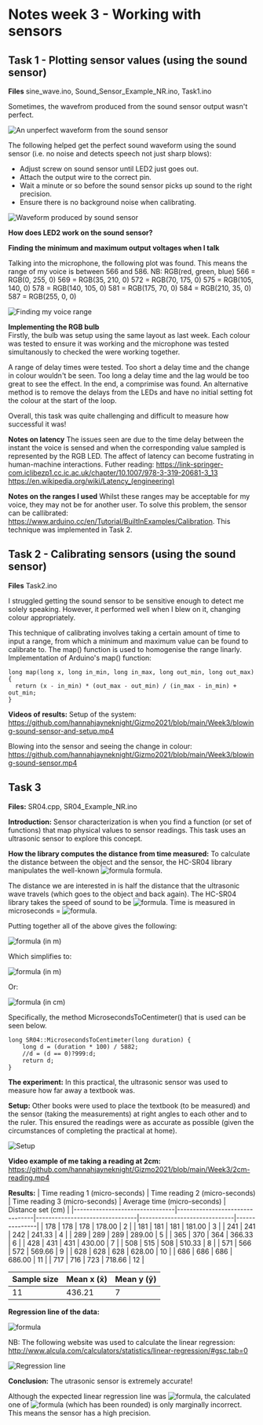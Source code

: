 # Notes week 3 - Working with sensors

## Task 1 - Plotting sensor values (using the sound sensor)

**Files**  sine_wave.ino, Sound_Sensor_Example_NR.ino, Task1.ino <br />

Sometimes, the wavefrom produced from the sound sensor output wasn't perfect.

<img src="squiggly-lines.jpg" alt="An unperfect waveform from the sound sensor"/>

The following helped get the perfect sound waveform using the sound sensor (i.e. no noise and detects speech not just sharp blows):
 - Adjust screw on sound sensor until LED2 just goes out. 
 - Attach the output wire to the correct pin.
 - Wait a minute or so before the sound sensor picks up sound to the right precision. 
 - Ensure there is no background noise when calibrating.

<img src="sound-sensor-waveform.jpg"
     alt="Waveform produced by sound sensor"
     />

**How does LED2 work on the sound sensor?** <br />

**Finding the minimum and maximum output voltages when I talk** <br />

Talking into the microphone, the following plot was found. This means the range of my voice is between 566 and 586. NB: RGB(red, green, blue)
    566 = RGB(0, 255, 0)
    569 = RGB(35, 210, 0)
    572 = RGB(70, 175, 0)
    575 = RGB(105, 140, 0)
    578 = RGB(140, 105, 0)
    581 = RGB(175, 70, 0)
    584 = RGB(210, 35, 0)
    587 = RGB(255, 0, 0)

<img src="my-voice-range.jpg"
     alt="Finding my voice range"
     />

**Implementing the RGB bulb** <br />
Firstly, the bulb was setup using the same layout as last week. Each colour was tested to ensure it was working and the microphone was tested simultanously to checked the were working together. <br />

A range of delay times were tested. Too short a delay time and the change in colour wouldn't be seen. Too long a delay time and the lag would be too great to see the effect. In the end, a comprimise was found. An alternative method is to remove the delays from the LEDs and have no initial setting fot the colour at the start of the loop. <br />

Overall, this task was quite challenging and difficult to measure how successful it was! <br />

**Notes on latency** The issues seen are due to the time delay between the instant the voice is sensed and when the corresponding value sampled is represented by the RGB LED. The affect of latency can become fustrating in human-machine interactions. Futher reading: https://link-springer-com.iclibezp1.cc.ic.ac.uk/chapter/10.1007/978-3-319-20681-3_13 https://en.wikipedia.org/wiki/Latency_(engineering) <br />

**Notes on the ranges I used** Whilst these ranges may be acceptable for my voice, they may not be for another user. To solve this problem, the sensor can be callibrated: https://www.arduino.cc/en/Tutorial/BuiltInExamples/Calibration. This technique was implemented in Task 2. <br />


## Task 2 - Calibrating sensors (using the sound sensor)

**Files** Task2.ino <br />

I struggled getting the sound sensor to be sensitive enough to detect me solely speaking. However, it performed well when I blew on it, changing colour appropriately. <br />

This technique of calibrating involves taking a certain amount of time to input a range, from which a minimum and maximum value can be found to calibrate to. The map() function is used to homogenise the range linarly. Implementation of Arduino's map() function: <br />

```
long map(long x, long in_min, long in_max, long out_min, long out_max)
{
  return (x - in_min) * (out_max - out_min) / (in_max - in_min) + out_min;
}
```

**Videos of results:**  Setup of the system: https://github.com/hannahjayneknight/Gizmo2021/blob/main/Week3/blowing-sound-sensor-and-setup.mp4 <br />

Blowing into the sensor and seeing the change in colour: https://github.com/hannahjayneknight/Gizmo2021/blob/main/Week3/blowing-sound-sensor.mp4 

## Task 3

**Files:**  SR04.cpp, SR04_Example_NR.ino <br />

**Introduction:** Sensor characterization is when you find a function (or set of functions) that map physical values to sensor readings. This task uses an ultrasonic sensor to explore this concept. <br />

**How the library computes the distance from time measured:** To calculate the distance between the object and the sensor, the HC-SR04 library manipulates the well-known ![formula](https://render.githubusercontent.com/render/math?math=speed=distance/time) formula. <br />

The distance we are interested in is half the distance that the ultrasonic wave travels (which goes to the object and back again). The HC-SR04 library takes the speed of sound to be ![formula](https://render.githubusercontent.com/render/math?math=340m^{-1}). Time is measured in microseconds = ![formula](https://render.githubusercontent.com/render/math?math=10^{-6}). <br />

Putting together all of the above gives the following:

![formula](https://render.githubusercontent.com/render/math?math=distance=time*10^{-6}*340/2) (in m) <br />

Which simplifies to:

![formula](https://render.githubusercontent.com/render/math?math=distance=0.00017*time) (in m) <br />

Or:

![formula](https://render.githubusercontent.com/render/math?math=distance=0.0017*time) (in cm) <br />


Specifically, the method MicrosecondsToCentimeter() that is used can be seen below. <br />

```
long SR04::MicrosecondsToCentimeter(long duration) {
    long d = (duration * 100) / 5882;
    //d = (d == 0)?999:d;
    return d;
}
```
**The experiment:** In this practical, the ultrasonic sensor was used to measure how far away a textbook was.

**Setup:** Other books were used to place the textbook (to be measured) and the sensor (taking the measurements) at right angles to each other and to the ruler. This ensured the readings were as accurate as possible (given the circumstances of completing the practical at home).

<img src="setup.jpg"
     alt="Setup"
     />

**Video example of me taking a reading at 2cm:** https://github.com/hannahjayneknight/Gizmo2021/blob/main/Week3/2cm-reading.mp4 <br />


**Results:**
| Time reading 1 (micro-seconds) | Time reading 2 (micro-seconds) | Time reading 3 (micro-seconds) | Average time (micro-seconds) | Distance set (cm) |
|--------------------------------|--------------------------------|--------------------------------|------------------------------|---------------|
| 178                            | 178                            | 178                            | 178.00                       | 2             |
| 181                            | 181                            | 181                            | 181.00                       | 3             |
| 241                            | 241                            | 242                            | 241.33                       | 4             |
| 289                            | 289                            | 289                            | 289.00                       | 5             |
| 365                            | 370                            | 364                            | 366.33                       | 6             |
| 428                            | 431                            | 431                            | 430.00                       | 7             |
| 508                            | 515                            | 508                            | 510.33                       | 8             |
| 571                            | 566                            | 572                            | 569.66                       | 9             |
| 628                            | 628                            | 628                            | 628.00                       | 10            |
| 686                            | 686                            | 686                            | 686.00                       | 11            |
| 717                            | 716                            | 723                            | 718.66                       | 12            |

| Sample size | Mean x (x̄) | Mean y (ȳ) |
|-------------|------------|------------|
| 11          | 436.21     | 7          |

**Regression line of the data:** <br />

[//]: #y=0.016527999408284x-0.20967862188755

![formula](https://render.githubusercontent.com/render/math?math=y=0.016527999408284x-0.20967862188755) <br />

NB: The following website was used to calculate the linear regression: http://www.alcula.com/calculators/statistics/linear-regression/#gsc.tab=0 <br />

<img src="Task3-linear-regression.png"
     alt="Regression line"
     />



**Conclusion:** The utrasonic sensor is extremely accurate! <br />

Although the expected linear regression line was ![formula](https://render.githubusercontent.com/render/math?math=distance=0.0017*time), the calculated one of ![formula](https://render.githubusercontent.com/render/math?math=distance=0.0165*time-0.2097) (which has been rounded) is only marginally incorrect. This means the sensor has a high precision.
